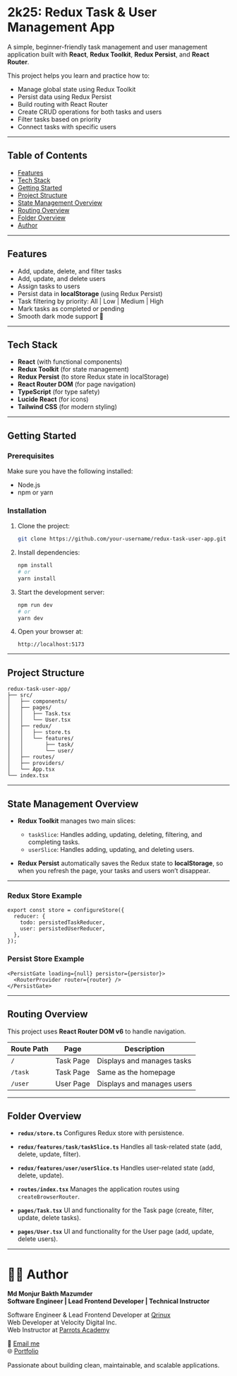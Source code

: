 

#  2k25: Redux Task & User Management App

A simple, beginner-friendly task management and user management application built with **React**, **Redux Toolkit**, **Redux Persist**, and **React Router**.

This project helps you learn and practice how to:

* Manage global state using Redux Toolkit
* Persist data using Redux Persist
* Build routing with React Router
* Create CRUD operations for both tasks and users
* Filter tasks based on priority
* Connect tasks with specific users

---

##  Table of Contents

* [Features](#features)
* [Tech Stack](#tech-stack)
* [Getting Started](#getting-started)
* [Project Structure](#project-structure)
* [State Management Overview](#state-management-overview)
* [Routing Overview](#routing-overview)
* [Folder Overview](#folder-overview)
* [Author](#author)

---

##  Features

* Add, update, delete, and filter tasks 
* Add, update, and delete users 
* Assign tasks to users
* Persist data in **localStorage** (using Redux Persist)
* Task filtering by priority: All | Low | Medium | High
* Mark tasks as completed or pending
* Smooth dark mode support 🌙

---

##  Tech Stack

* **React** (with functional components)
* **Redux Toolkit** (for state management)
* **Redux Persist** (to store Redux state in localStorage)
* **React Router DOM** (for page navigation)
* **TypeScript** (for type safety)
* **Lucide React** (for icons)
* **Tailwind CSS** (for modern styling)

---

##  Getting Started

### Prerequisites

Make sure you have the following installed:

* Node.js
* npm or yarn

### Installation

1. Clone the project:

   ```bash
   git clone https://github.com/your-username/redux-task-user-app.git
   ```

2. Install dependencies:

   ```bash
   npm install
   # or
   yarn install
   ```

3. Start the development server:

   ```bash
   npm run dev
   # or
   yarn dev
   ```

4. Open your browser at:

   ```
   http://localhost:5173
   ```

---

##  Project Structure

```
redux-task-user-app/
├── src/
│   ├── components/
│   ├── pages/
│   │   ├── Task.tsx
│   │   └── User.tsx
│   ├── redux/
│   │   ├── store.ts
│   │   └── features/
│   │       ├── task/
│   │       └── user/
│   ├── routes/
│   ├── providers/
│   └── App.tsx
└── index.tsx
```

---

##  State Management Overview

* **Redux Toolkit** manages two main slices:

  * `taskSlice`: Handles adding, updating, deleting, filtering, and completing tasks.
  * `userSlice`: Handles adding, updating, and deleting users.
* **Redux Persist** automatically saves the Redux state to **localStorage**, so when you refresh the page, your tasks and users won’t disappear.

---

###  Redux Store Example

```tsx
export const store = configureStore({
  reducer: {
    todo: persistedTaskReducer,
    user: persistedUserReducer,
  },
});
```

###  Persist Store Example

```tsx
<PersistGate loading={null} persistor={persistor}>
  <RouterProvider router={router} />
</PersistGate>
```

---

##  Routing Overview

This project uses **React Router DOM v6** to handle navigation.

| Route Path | Page      | Description                |
| ---------- | --------- | -------------------------- |
| `/`        | Task Page | Displays and manages tasks |
| `/task`    | Task Page | Same as the homepage       |
| `/user`    | User Page | Displays and manages users |

---

##  Folder Overview

* **`redux/store.ts`**
  Configures Redux store with persistence.

* **`redux/features/task/taskSlice.ts`**
  Handles all task-related state (add, delete, update, filter).

* **`redux/features/user/userSlice.ts`**
  Handles user-related state (add, delete, update).

* **`routes/index.tsx`**
  Manages the application routes using `createBrowserRouter`.

* **`pages/Task.tsx`**
  UI and functionality for the Task page (create, filter, update, delete tasks).

* **`pages/User.tsx`**
  UI and functionality for the User page (add, update, delete users).

---

# 👨‍💻 Author

**Md Monjur Bakth Mazumder**   
**Software Engineer | Lead Frontend Developer | Technical Instructor**

Software Engineer & Lead Frontend Developer at [Qrinux](https://www.qrinux.com/)  
Web Developer at Velocity Digital Inc.  
Web Instructor at [Parrots Academy](https://www.parrotsacademy.com/)

📧 [Email me](mailto:md.monjurmbm2001@gmail.com)  
🌐 [Portfolio](https://mdmonjurbakthmazumder.netlify.app)

Passionate about building clean, maintainable, and scalable applications.
